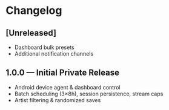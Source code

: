 # Changelog

## [Unreleased]
- Dashboard bulk presets
- Additional notification channels

## 1.0.0 — Initial Private Release
- Android device agent & dashboard control
- Batch scheduling (3×8h), session persistence, stream caps
- Artist filtering & randomized saves